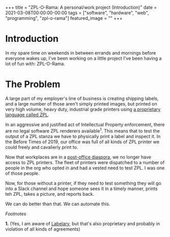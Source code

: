 +++
title =  "ZPL-O-Rama: A personal/work project (Introduction)"
date = 2021-03-08T00:00:00-00:00
tags = ["software", "hardware", "web", "programming", "zpl-o-rama"]
featured_image = ""
+++

# Introduction

In my spare time on weekends in between errands and mornings before everyone wakes up, I've been working on a little project I've been having a lot of fun with: ZPL-O-Rama.

# The Problem

A large part of my employer's line of business is creating shipping labels, and a large number of those aren't simply printed images, but printed on very high volume, heavy duty, industrial grade printers using [a proprietary language called ZPL](https://www.zebra.com/content/dam/zebra/manuals/printers/common/programming/zpl-zbi2-pm-en.pdf).

In an aggressive and justified act of Intellectual Property enforcement, there are no legal software ZPL renderers available<sup>1</sup>. This means that to test the output of a ZPL stanza we have to physically print a label and inspect it. In the Before Times of 2019, our office was full of all kinds of ZPL printer we could freely and cavalierly print to.

Now that workplaces are in a [post-office diaspora](/weblog/thepost-office-world), we no longer have access to ZPL printers. The fleet of printers were  dispatched to a number of people in the org who opted in and had a vested need to test ZPL. I was one of those people.

Now, for those without a printer, if they need to test something they will go into a Slack channel and hope someone sees it in a timely manner, prints teh ZPL, takes a picture, and reports back.

We can do better than that. We can automate this.

_Footnotes_

**1.** (Yes, I am aware of [Labelary](http://labelary.com/viewer.html), but that's also proprietary and probably in violation of all kinds of agreements)
